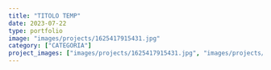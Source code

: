 ```yaml
---
title: "TITOLO TEMP"
date: 2023-07-22
type: portfolio
image: "images/projects/1625417915431.jpg"
category: ["CATEGORIA"]
project_images: ["images/projects/1625417915431.jpg", "images/projects/1625417915419.jpg","images/projects/1625417915435.jpg","images/projects/1625417915439.jpg","images/projects/1625417915441.jpg"]
---
```

